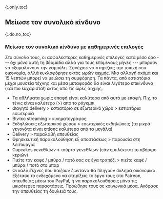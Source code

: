 {:.only_toc} 
## Μείωσε τον συνολικό κίνδυνο

{:.do.no_toc} 
### Μείωσε τον συνολικό κίνδυνο με καθημερινές επιλογές 

Στο σύνολο τους, οι ασφαλέστερες καθημερινές επιλογές κατά μέσο όρο --- όχι μόνο αυτή τη βδομάδα αλλά για τους επόμενους μήνες --- μπορούν να εξομαλύνουν την καμπύλη. Συνέχισε να στηρίζεις την τοπική σου οικονομία, αλλά κυκλοφόρησε εκτός ωρών αιχμής. Μια αλλαγή ακόμα και 15 λεπτών μπορεί να μειώσει τη συμφόρηση. Τα πάντα, από εστιατόρια μέχρι μουσεία τέχνης και μέσα μεταφοράς θα είναι λιγότερο επικίνδυνα (και πιο ευχάριστα!) εκτός από τις ώρες αιχμής.

 - Τα αθλήματα χωρίς επαφή είναι καλύτερα από αυτά με επαφή. Π.χ. το τένις είναι καλύτερο (\>) από το ράγκμπι 
 - Φαγητό delivery \> εστιατόριο σε εξωτερικό χώρο \> εστιατόρια εσωτερικά 
 - Βίντεο streaming \> κινηματογράφος 
 - Εκδηλώσεις εξωτερικού χώρου \> εσωτερικές εκδηλώσεις (τα μικρά γεγονότα είναι επίσης καλύτερα από τα μεγάλα) 
 - Delivery \> παραλαβή απευθείας 
 - Θρησκευτική παρακολούθηση εξ αποστάσεως \> παρουσία στη λειτουργία 
 - Cupcakes γενεθλίων \> τούρτα γενεθλίων (εάν εμπλέκεται το σβήσιμο κεριών) 
 - Πιείτε τον καφέ / μπύρα / ποτό σας σε ένα τραπέζι \> πιείτε καφέ / μπύρα / ποτό στο μπαρ
 - Οι καλλιτέχνες που παίζουν ζωντανά θα πληγούν σκληρά οικονομικά. Εξέτασε το ενδεχόμενο να στηρίξεις το έργο τους στο Patreon, απευθείας μέσω του PayPal, ή να παρακολουθήσεις μόνο τις μικρότερες παραστάσεις. Προώθησε τους σε κοινωνικά μέσα. Αγόρασε την απευθείας τη δουλειά τους. 
